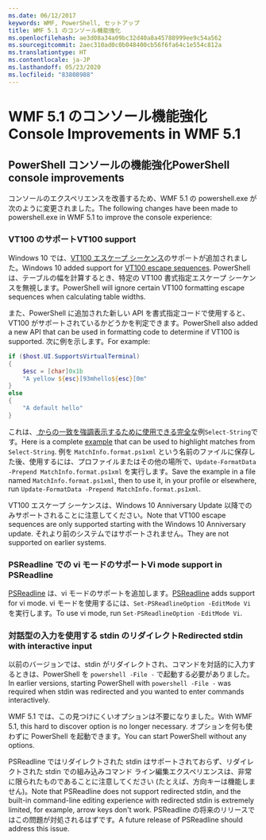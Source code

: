 ```yaml
---
ms.date: 06/12/2017
keywords: WMF, PowerShell, セットアップ
title: WMF 5.1 のコンソール機能強化
ms.openlocfilehash: ae3d08a34a09bc32d40a8a45788999ee9c54a562
ms.sourcegitcommit: 2aec310ad0c0b048400cb56f6fa64c1e554c812a
ms.translationtype: HT
ms.contentlocale: ja-JP
ms.lasthandoff: 05/23/2020
ms.locfileid: "83808988"
---
```

# <a name="console-improvements-in-wmf-51"></a><span data-ttu-id="d11d8-103">WMF 5.1 のコンソール機能強化</span><span class="sxs-lookup"><span data-stu-id="d11d8-103">Console Improvements in WMF 5.1</span></span>

## <a name="powershell-console-improvements"></a><span data-ttu-id="d11d8-104">PowerShell コンソールの機能強化</span><span class="sxs-lookup"><span data-stu-id="d11d8-104">PowerShell console improvements</span></span>

<span data-ttu-id="d11d8-105">コンソールのエクスペリエンスを改善するため、WMF 5.1 の powershell.exe が次のように変更されました。</span><span class="sxs-lookup"><span data-stu-id="d11d8-105">The following changes have been made to powershell.exe in WMF 5.1 to improve the console experience:</span></span>

### <a name="vt100-support"></a><span data-ttu-id="d11d8-106">VT100 のサポート</span><span class="sxs-lookup"><span data-stu-id="d11d8-106">VT100 support</span></span>

<span data-ttu-id="d11d8-107">Windows 10 では、[VT100 エスケープ シーケンス](/windows/console/console-virtual-terminal-sequences)のサポートが追加されました。</span><span class="sxs-lookup"><span data-stu-id="d11d8-107">Windows 10 added support for [VT100 escape sequences](/windows/console/console-virtual-terminal-sequences).</span></span>
<span data-ttu-id="d11d8-108">PowerShell は、テーブルの幅を計算するとき、特定の VT100 書式指定エスケープ シーケンスを無視します。</span><span class="sxs-lookup"><span data-stu-id="d11d8-108">PowerShell will ignore certain VT100 formatting escape sequences when calculating table widths.</span></span>

<span data-ttu-id="d11d8-109">また、PowerShell に追加された新しい API を書式指定コードで使用すると、VT100 がサポートされているかどうかを判定できます。</span><span class="sxs-lookup"><span data-stu-id="d11d8-109">PowerShell also added a new API that can be used in formatting code to determine if VT100 is supported.</span></span> <span data-ttu-id="d11d8-110">次に例を示します。</span><span class="sxs-lookup"><span data-stu-id="d11d8-110">For example:</span></span>

```powershell
if ($host.UI.SupportsVirtualTerminal)
{
    $esc = [char]0x1b
    "A yellow ${esc}[93mhello${esc}[0m"
}
else
{
    "A default hello"
}
```

<span data-ttu-id="d11d8-111">これは、[ からの一致を強調表示するために使用できる完全な](https://gist.github.com/lzybkr/dcb973dccd54900b67783c48083c28f7)例`Select-String`です。</span><span class="sxs-lookup"><span data-stu-id="d11d8-111">Here is a complete [example](https://gist.github.com/lzybkr/dcb973dccd54900b67783c48083c28f7) that can be used to highlight matches from `Select-String`.</span></span> <span data-ttu-id="d11d8-112">例を `MatchInfo.format.ps1xml` という名前のファイルに保存した後、使用するには、プロファイルまたはその他の場所で、`Update-FormatData -Prepend MatchInfo.format.ps1xml` を実行します。</span><span class="sxs-lookup"><span data-stu-id="d11d8-112">Save the example in a file named `MatchInfo.format.ps1xml`, then to use it, in your profile or elsewhere, run `Update-FormatData -Prepend MatchInfo.format.ps1xml`.</span></span>

<span data-ttu-id="d11d8-113">VT100 エスケープ シーケンスは、Windows 10 Anniversary Update 以降でのみサポートされることに注意してください。</span><span class="sxs-lookup"><span data-stu-id="d11d8-113">Note that VT100 escape sequences are only supported starting with the Windows 10 Anniversary update.</span></span>
<span data-ttu-id="d11d8-114">それより前のシステムではサポートされません。</span><span class="sxs-lookup"><span data-stu-id="d11d8-114">They are not supported on earlier systems.</span></span>

### <a name="vi-mode-support-in-psreadline"></a><span data-ttu-id="d11d8-115">PSReadline での vi モードのサポート</span><span class="sxs-lookup"><span data-stu-id="d11d8-115">Vi mode support in PSReadline</span></span>

<span data-ttu-id="d11d8-116">[PSReadline](https://github.com/PowerShell/PSReadLine) は、vi モードのサポートを追加します。</span><span class="sxs-lookup"><span data-stu-id="d11d8-116">[PSReadline](https://github.com/PowerShell/PSReadLine) adds support for vi mode.</span></span> <span data-ttu-id="d11d8-117">vi モードを使用するには、`Set-PSReadlineOption -EditMode Vi` を実行します。</span><span class="sxs-lookup"><span data-stu-id="d11d8-117">To use vi mode, run `Set-PSReadlineOption -EditMode Vi`.</span></span>

### <a name="redirected-stdin-with-interactive-input"></a><span data-ttu-id="d11d8-118">対話型の入力を使用する stdin のリダイレクト</span><span class="sxs-lookup"><span data-stu-id="d11d8-118">Redirected stdin with interactive input</span></span>

<span data-ttu-id="d11d8-119">以前のバージョンでは、stdin がリダイレクトされ、コマンドを対話的に入力するときは、PowerShell を `powershell -File -` で起動する必要がありました。</span><span class="sxs-lookup"><span data-stu-id="d11d8-119">In earlier versions, starting PowerShell with `powershell -File -` was required when stdin was redirected and you wanted to enter commands interactively.</span></span>

<span data-ttu-id="d11d8-120">WMF 5.1 では、この見つけにくいオプションは不要になりました。</span><span class="sxs-lookup"><span data-stu-id="d11d8-120">With WMF 5.1, this hard to discover option is no longer necessary.</span></span> <span data-ttu-id="d11d8-121">オプションを何も使わずに PowerShell を起動できます。</span><span class="sxs-lookup"><span data-stu-id="d11d8-121">You can start PowerShell without any options.</span></span>

<span data-ttu-id="d11d8-122">PSReadline ではリダイレクトされた stdin はサポートされておらず、リダイレクトされた stdin での組み込みコマンド ライン編集エクスペリエンスは、非常に限られたものであることに注意してください (たとえば、方向キーは機能しません)。</span><span class="sxs-lookup"><span data-stu-id="d11d8-122">Note that PSReadline does not support redirected stdin, and the built-in command-line editing experience with redirected stdin is extremely limited, for example, arrow keys don't work.</span></span> <span data-ttu-id="d11d8-123">PSReadline の将来のリリースではこの問題が対処されるはずです。</span><span class="sxs-lookup"><span data-stu-id="d11d8-123">A future release of PSReadline should address this issue.</span></span>
